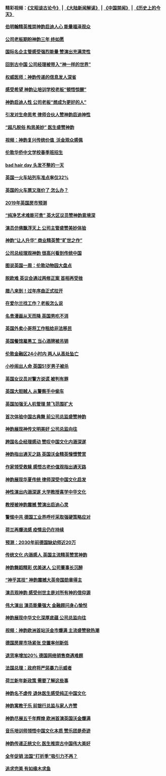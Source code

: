 #### 精彩视频：[《文昭谈古论今》](https://github.com/gfw-breaker/wenzhao/blob/master/README.md?t=01131230) | [《大陆新闻解读》](https://github.com/gfw-breaker/ntdtv-comedy/blob/master/README.md?t=01131230) | [《中国禁闻》](https://github.com/gfw-breaker/ntdtv-news/blob/master/README.md?t=01131230) | [《历史上的今天》](https://github.com/gfw-breaker/today-in-history/blob/master/README.md?t=01131230) 

#### [伯明翰精英推崇神韵启迪人心 能量福泽观众](../pages/nsc974/n10971911.md?t=01131230) 

#### [公司老板期盼神韵三年 终如愿](../pages/nsc974/n10971777.md?t=01131230) 

#### [国际名企主管感受强烈能量 赞演出充满灵性](../pages/nsc974/n10971724.md?t=01131230) 

#### [回到古中国 公司经理被带入“神一样的世界”](../pages/nsc974/n10971705.md?t=01131230) 

#### [权威医师：神韵传递的信息发人深省](../pages/nsc974/n10971688.md?t=01131230) 

#### [感受希望 神韵让培训学校老板“顿悟惊醒”](../pages/nsc974/n10971444.md?t=01131230) 

#### [神韵启迪人性 公司老板“想成为更好的人”](../pages/nsc974/n10971424.md?t=01131230) 

#### [引发对生命思考 律师合伙人赞神韵启迪神性](../pages/nsc974/n10971151.md?t=01131230) 

#### [“超凡脱俗 构思美妙” 医生盛赞神韵](../pages/nsc974/n10971122.md?t=01131230) 

#### [视频：神韵复兴传统价值  沃金观众感佩](../pages/nsc974/n10970961.md?t=01131230) 

#### [伦敦华侨中文学校春季班招生](../pages/nsc974/n10970785.md?t=01131230) 

#### [bad hair day 头发不整的一天](../pages/nsc974/n10970780.md?t=01131230) 

#### [英国一火车站列车准点率仅32%](../pages/nsc974/n10970775.md?t=01131230) 

#### [英国的火车票又涨价了 怎么办？](../pages/nsc974/n10970766.md?t=01131230) 

#### [2019年英国房市预测](../pages/nsc974/n10970729.md?t=01131230) 

#### [“纯净艺术难能可贵” 英大区议员赞神韵意境深](../pages/nsc974/n10970162.md?t=01131230) 

#### [演员仿佛飘浮天上 公司主管盛赞美妙体验](../pages/nsc974/n10969882.md?t=01131230) 

#### [神韵“让人升华” 商业精英赞“旷世之作”](../pages/nsc974/n10969860.md?t=01131230) 

#### [公司总经理观神韵 很高兴看到传统中国](../pages/nsc974/n10969730.md?t=01131230) 

#### [图说英国一周：伦敦动物园大盘点](../pages/nsc974/n10969365.md?t=01131230) 

#### [脱欧难 英议会通过两修正案 首相再受挫](../pages/nsc974/n10968468.md?t=01131230) 

#### [腊八来到！过年序曲正式拉开](../pages/nsc974/n10968649.md?t=01131230) 

#### [在爱尔兰找工作？老板怎么说](../pages/nsc974/n10968555.md?t=01131230) 

#### [名贵漫画从天而降 英国男吃不消](../pages/nsc974/n10968559.md?t=01131230) 

#### [英国外卖小哥将工作租给非法移民](../pages/nsc974/n10968548.md?t=01131230) 

#### [英国餐馆雇黑工 当心酒牌被吊销](../pages/nsc974/n10968537.md?t=01131230) 

#### [伦敦金融区24小时内 两人从高处坠亡](../pages/nsc974/n10968533.md?t=01131230) 

#### [小吵闹出人命 英国51岁男子被杀](../pages/nsc974/n10968526.md?t=01131230) 

#### [英国女议员对警方说谎 被判有罪](../pages/nsc974/n10968517.md?t=01131230) 

#### [英国大胆贼人 从警察手中偷车](../pages/nsc974/n10968489.md?t=01131230) 

#### [英国加强无人机管理 禁飞范围扩大](../pages/nsc974/n10968473.md?t=01131230) 

#### [首次体验中国古典舞 前公司总监盛赞神韵](../pages/nsc974/n10967619.md?t=01131230) 

#### [神韵展现神传文明美好 公司总监向往](../pages/nsc974/n10967402.md?t=01131230) 

#### [跨国名企经理感动 赞叹中国文化内涵深遂](../pages/nsc974/n10967396.md?t=01131230) 

#### [神韵指出通天之路 英国沃金精英憧憬赞赏](../pages/nsc974/n10967254.md?t=01131230) 

#### [作家领受救赎 感悟古老价值观指出通天路](../pages/nsc974/n10967056.md?t=01131230) 

#### [神韵展现华夏传统 律师深受中国文化启发](../pages/nsc974/n10966824.md?t=01131230) 

#### [神性演出内涵深遂 大学教授喜学中华文化](../pages/nsc974/n10966804.md?t=01131230) 

#### [教授被神韵震撼 赞演出启迪心灵](../pages/nsc974/n10966792.md?t=01131230) 

#### [警惕中共 德国工业界呼吁采取强硬策略应对](../pages/nsc974/n10966701.md?t=01131230) 

#### [荷兰再爆流感 疫情且仍在持续](../pages/nsc974/n10965996.md?t=01131230) 

#### [预测：2030年前德国缺幼师近20万](../pages/nsc974/n10965934.md?t=01131230) 

#### [传统文化 内涵感人 英国主流精英赞赏神韵](../pages/nsc974/n10965374.md?t=01131230) 

#### [神韵舞蹈精彩 优美迷人 公司董事长沉醉](../pages/nsc974/n10965237.md?t=01131230) 

#### [“神乎其技” 神韵震撼大英帝国勋章得主](../pages/nsc974/n10964718.md?t=01131230) 

#### [演员观神韵 感受创世主是对所有神的信仰源](../pages/nsc974/n10964931.md?t=01131230) 

#### [伟大演出 演员能量强大 金融顾问身心愉悦](../pages/nsc974/n10964616.md?t=01131230) 

#### [神韵展现中华文化深厚底蕴 公司总监向往](../pages/nsc974/n10964581.md?t=01131230) 

#### [视频：神韵欧洲首站沃金市爆满 主流盛赞掀热潮](../pages/nsc974/n10964483.md?t=01131230) 

#### [德国房屋市场紧张 空置率创新低](../pages/nsc974/n10964397.md?t=01131230) 

#### [退货率增加20% 德国网络销售商遇难题](../pages/nsc974/n10964456.md?t=01131230) 

#### [法国总理：政府将严惩暴力示威者](../pages/nsc974/n10963993.md?t=01131230) 

#### [荷兰新年新政策 需要了解这些事](../pages/nsc974/n10963965.md?t=01131230) 

#### [神韵名不虚传 退休医生感受纯正中国文化](../pages/nsc974/n10962905.md?t=01131230) 

#### [神韵寓教于乐 前银行总监与家人齐赞](../pages/nsc974/n10962993.md?t=01131230) 

#### [神韵尽展五千年辉煌 欧洲首演英国沃金爆满](../pages/nsc974/n10962683.md?t=01131230) 

#### [音乐培训师领悟中国文化本质 赞乐团是奇迹](../pages/nsc974/n10962443.md?t=01131230) 

#### [神韵传递正统文化 医生推崇古中国伟大美好](../pages/nsc974/n10962397.md?t=01131230) 

#### [全年促销 法国“打折季”吸引力不再？](../pages/nsc974/n10961553.md?t=01131230) 

#### [追求完美 有如缘木求鱼](../pages/nsc974/n10962255.md?t=01131230) 

